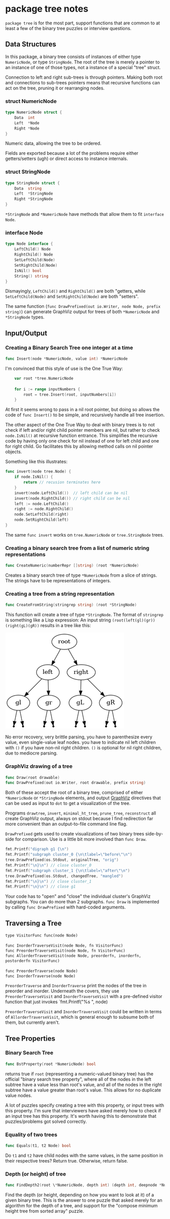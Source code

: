 # package tree notes

`package tree` is for the most part,
support functions that are common to at least a few of the binary tree puzzles
or interview questions.

## Data Structures

In this package, a binary tree consists of instances of
either type `NumericNode`, or type `StringNode`.
The root of the tree is merely a pointer to an instance of one of those types,
not a instance of a special "tree" struct.

Connection to left and right sub-trees is through pointers.
Making both root and connections to sub-trees pointers means
that recursive functions can act on the tree,
pruning it or rearranging nodes.


### struct NumericNode

```go
type NumericNode struct {
    Data  int
    Left  *Node
    Right *Node
}
```

Numeric data, allowing the tree to be ordered.

Fields are exported because a lot of the problems require
either getters/setters (ugh) or direct access to instance internals.

### struct StringNode

```go
type StringNode struct {
    Data  string
    Left  *StringNode 
    Right *StringNode
}
```

`*StringNode` and `*NumericNode` have methods that allow them to fit
`interface Node`.

### interface Node

```go
type Node interface {
    LeftChild() Node
    RightChild() Node
    SetLeftChild(Node)
    SetRightChild(Node)
    IsNil() bool
    String() string
}
```

Dismayingly, `LeftChild()` and `RightChild()` are both "getters,
while `SetLeftChild(Node)` and `SetRightChild(Node)` are both "setters".

The same function (`func DrawPrefixed(out io.Writer, node Node, prefix string)`)
can generate GraphViz output for trees of both `*NumericNode` and `*StringNode`
types.

## Input/Output

### Creating a Binary Search Tree one integer at a time

```go
func Insert(node *NumericNode, value int) *NumericNode
```
I'm convinced that this style of use is the One True Way:

```go
	var root *tree.NumericNode

	for i := range inputNumbers {
		root = tree.Insert(root, inputNumbers[i])
	}
```

At first it seems wrong to pass in a nil root pointer,
but doing so allows the code of `func Insert()` to be simple,
and recursively handle all tree insertion.

The other aspect of the One True Way to deal with binary trees
is to not check if left and/or right child pointer members are nil,
but rather to check `node.IsNil()` at recursive function entrance.
This simplifies the recursive code by having only one
check for nil instead of one for left child and one for right child.
Go facilitates this by allowing method calls on nil pointer objects.

Something like this illustrates:

```go
func invert(node tree.Node) {
    if node.IsNil() {
        return // recusion terminates here
    }
    invert(node.LeftChild())  // left child can be nil
    invert(node.RightChild()) // right child can be nil
    left := node.LeftChild()
    right := node.RightChild()
    node.SetLeftChild(right)
    node.SetRightChild(left)
}
```

The same `func invert` works on `tree.NumericNode` or `tree.StringNode` trees.

### Creating a binary search tree from a list of numeric string representations

```go
func CreateNumeric(numberRepr []string) (root *NumericNode)
```

Creates a binary search tree of type `*NumericNode` from a slice of strings.
The strings have to be representations of integers.

### Creating a tree from a string representation

```go
func CreateFromString(stringrep string) (root *StringNode)
```

This function will create a tree of type `*StringNode`.
The format of `stringrep` is something like a Lisp expression:
An input string `(root(left(gl)(gr))(right(gL)(gR))`
results in a tree like this:

![tree resulting from (root(left(gl)(gr))(right(gL)(gR))](example_tree.png)

No error recovery, very brittle parsing,
you have to parenthesize every value,
even single-value leaf nodes.
you have to indicate nil left children with `()` if you have non-nil right children.
`()` is optional for nil right children, due to mediocre parsing.

### GraphViz drawing of a tree

```go
func Draw(root drawable)
func DrawPrefixed(out io.Writer, root drawable, prefix string)
```

Both of these accept the root of a binary tree,
comprised of either `*NumericNode` or `*StringNode` elements,
and output [GraphViz](https://graphviz.org) directives
that can be used as input to `dot` to get a visualization
of the tree.

Programs `drawtree`, `invert`, `minimal_ht_tree`, `prune_tree`,
`reconstruct` all create GraphViz output,
always on stdout because I find redirection far more convenient
than an output-to-file command line flag.

`DrawPrefixed` gets used to create visualizations of two binary
trees side-by-side for comparison.
Use is a little bit more involved than `func Draw`.

```go
fmt.Printf("digraph g1 {\n")
fmt.Printf("subgraph cluster_0 {\n\tlabel=\"before\"\n")
tree.DrawPrefixed(os.Stdout, originalTree, "orig")
fmt.Printf("\n}\n") // close cluster_0
fmt.Printf("subgraph cluster_1 {\n\tlabel=\"after\"\n")
tree.DrawPrefixed(os.Stdout, changedTree, "mangled")
fmt.Printf("\n}\n") // close cluster_1
fmt.Printf("\n}\n") // close g1
```

Your code has to "open" and "close" the individual cluster's
GraphViz subgraphs.
You can do more than 2 subgraphs.
`func Draw` is implemented by calling `func DrawPrefixed`
with hard-coded arguments.

## Traversing a Tree

```
type VisitorFunc func(node Node)

func InorderTraverseVisit(node Node, fn VisitorFunc)
func PreorderTraverseVisit(node Node, fn VisitorFunc)
func AllorderTraverseVisit(node Node, preorderfn, inorderfn, postorderfn VisitorFunc)

func PreorderTraverse(node Node)
func InorderTraverse(node Node)
```
`PreorderTraverse` and `InorderTraverse` print the nodes of the tree
in preorder and inorder.
Underneath the covers, they use `PreorderTraverseVisit` and `InorderTraverseVisit`
with a pre-defined visitor function that just invokes `fmt.Printf("%s ", node) 

`PreorderTraverseVisit` and `InorderTraverseVisit` could be written in
terms of `AllorderTraverseVisit`, which is general enough to subsume both
of them, but currently aren't.

## Tree Properties

### Binary Search Tree

```go
func BstProperty(root *NumericNode) bool
```

returns true if `root` (representing a numeric-valued binary tree)
has the official "binary search tree property",
where all of the nodes in the left subtree have a value less than root's value,
and all of the nodes in the right subtree have a value greater than root's value.
This allows for no duplicate value nodes.

A lot of puzzles specify creating a tree with this property,
or input trees with this property.
I'm sure that interviewers have asked merely how to check
if an input tree has this property.
It's worth having this to demonstrate that puzzles/problems
got solved correctly.

### Equality of two trees

```go
func Equals(t1, t2 Node) bool
```

Do `t1` and `t2` have child nodes with the same values,
in the same position in their respective trees?
Return true.
Otherwise, return false.
### Depth (or height) of tree

```go
func FindDepth2(root \*NumericNode, depth int) (depth int, deepnode *NumericNode)
```

Find the depth (or height, depending on how you want to look at it)
of a given binary tree.
This is the answer to one puzzle that asked merely for
an algorithm for the depth of a tree,
and support for the "compose minimum height tree from sorted array"
puzzle.

